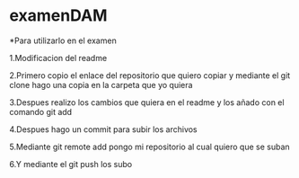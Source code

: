 # examenDAM
*Para utilizarlo en el examen

1.Modificacion del readme

2.Primero copio el enlace del repositorio que quiero copiar y mediante el git clone hago una copia en la carpeta que yo quiera

3.Despues realizo los cambios que quiera en el readme y los añado con el comando git add

4.Despues hago un commit para subir los archivos

5.Mediante git remote add pongo mi repositorio al cual quiero que se suban

6.Y mediante el git push los subo
